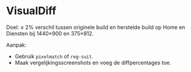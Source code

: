 # VisualDiff

Doel: ≤ 2% verschil tussen originele build en herstelde build op Home en Diensten bij 1440×900 en 375×812.

Aanpak:
- Gebruik `pixelmatch` of `reg-suit`.
- Maak vergelijkingsscreenshots en voeg de diffpercentages toe.


